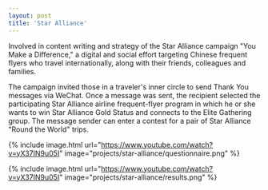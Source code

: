 ```yaml
---
layout: post
title: 'Star Alliance'
---
```

Involved in content writing and strategy of the Star Alliance campaign "You Make a Difference," a digital and social effort targeting Chinese frequent flyers who travel internationally, along with their friends, colleagues and families.

The campaign invited those in a traveler's inner circle to send Thank You messages via WeChat. Once a message was sent, the recipient selected the participating Star Alliance airline frequent-flyer program in which he or she wants to win Star Alliance Gold Status and connects to the Elite Gathering group. The message sender can enter a contest for a pair of Star Alliance "Round the World" trips.

{% include image.html url="https://www.youtube.com/watch?v=yX37IN9u05I" image="projects/star-alliance/questionnaire.png" %}

{% include image.html url="https://www.youtube.com/watch?v=yX37IN9u05I" image="projects/star-alliance/results.png" %}
